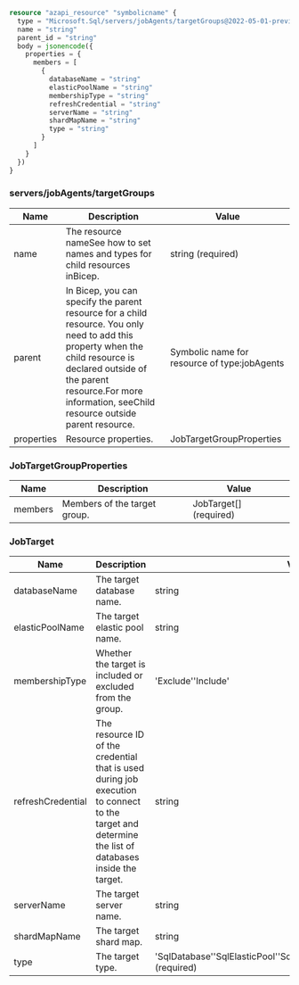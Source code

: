 ```terraform
resource "azapi_resource" "symbolicname" {
  type = "Microsoft.Sql/servers/jobAgents/targetGroups@2022-05-01-preview"
  name = "string"
  parent_id = "string"
  body = jsonencode({
    properties = {
      members = [
        {
          databaseName = "string"
          elasticPoolName = "string"
          membershipType = "string"
          refreshCredential = "string"
          serverName = "string"
          shardMapName = "string"
          type = "string"
        }
      ]
    }
  })
}

```

### servers/jobAgents/targetGroups

| Name | Description | Value |
|-|-|-|
| name | The resource nameSee how to set names and types for child resources inBicep. | string (required) |
| parent | In Bicep, you can specify the parent resource for a child resource. You only need to add this property when the child resource is declared outside of the parent resource.For more information, seeChild resource outside parent resource. | Symbolic name for resource of type:jobAgents |
| properties | Resource properties. | JobTargetGroupProperties |


### JobTargetGroupProperties

| Name | Description | Value |
|-|-|-|
| members | Members of the target group. | JobTarget[] (required) |


### JobTarget

| Name | Description | Value |
|-|-|-|
| databaseName | The target database name. | string |
| elasticPoolName | The target elastic pool name. | string |
| membershipType | Whether the target is included or excluded from the group. | 'Exclude''Include' |
| refreshCredential | The resource ID of the credential that is used during job execution to connect to the target and determine the list of databases inside the target. | string |
| serverName | The target server name. | string |
| shardMapName | The target shard map. | string |
| type | The target type. | 'SqlDatabase''SqlElasticPool''SqlServer''SqlShardMap''TargetGroup' (required) |


